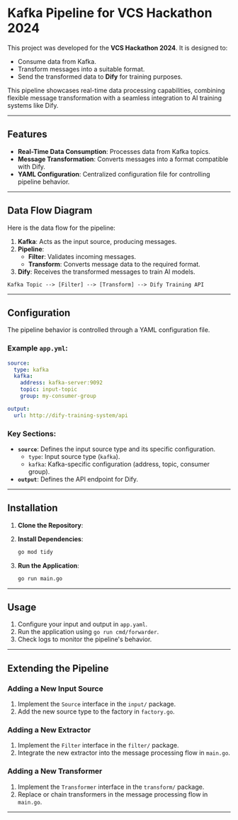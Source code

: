 # Kafka Pipeline for VCS Hackathon 2024

This project was developed for the **VCS Hackathon 2024**. It is designed to:
- Consume data from Kafka.
- Transform messages into a suitable format.
- Send the transformed data to **Dify** for training purposes.

This pipeline showcases real-time data processing capabilities, combining flexible message transformation with a seamless integration to AI training systems like Dify.

---

## Features

- **Real-Time Data Consumption**: Processes data from Kafka topics.
- **Message Transformation**: Converts messages into a format compatible with Dify.
- **YAML Configuration**: Centralized configuration file for controlling pipeline behavior.

---

## Data Flow Diagram

Here is the data flow for the pipeline:

1. **Kafka**: Acts as the input source, producing messages.
2. **Pipeline**:
   - **Filter**: Validates incoming messages.
   - **Transform**: Converts message data to the required format.
3. **Dify**: Receives the transformed messages to train AI models.

```
Kafka Topic --> [Filter] --> [Transform] --> Dify Training API
```

---

## Configuration

The pipeline behavior is controlled through a YAML configuration file.

### Example `app.yml`:
```yaml
source:
  type: kafka
  kafka:
    address: kafka-server:9092
    topic: input-topic
    group: my-consumer-group

output:
  url: http://dify-training-system/api
```

### Key Sections:
- **`source`**: Defines the input source type and its specific configuration.
  - `type`: Input source type (`kafka`).
  - `kafka`: Kafka-specific configuration (address, topic, consumer group).
- **`output`**: Defines the API endpoint for Dify.

---

## Installation

1. **Clone the Repository**:

2. **Install Dependencies**:
   ```bash
   go mod tidy
   ```

3. **Run the Application**:
   ```bash
   go run main.go
   ```

---

## Usage

1. Configure your input and output in `app.yaml`.
2. Run the application using `go run cmd/forwarder`.
3. Check logs to monitor the pipeline's behavior.

---

## Extending the Pipeline

### Adding a New Input Source
1. Implement the `Source` interface in the `input/` package.
2. Add the new source type to the factory in `factory.go`.

### Adding a New Extractor
1. Implement the `Filter` interface in the `filter/` package.
2. Integrate the new extractor into the message processing flow in `main.go`.

### Adding a New Transformer
1. Implement the `Transformer` interface in the `transform/` package.
2. Replace or chain transformers in the message processing flow in `main.go`.

---


